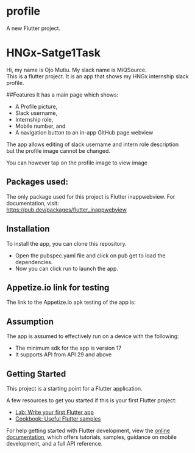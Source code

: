 # profile

A new Flutter project.
# HNGx-Satge1Task
Hi, my name is Ojo Mutiu. My slack name is MiQSource.  
This is a flutter project. It is an app that shows my HNGx internship slack profile.  

##Features
It has a main page which shows:
* A Profile picture,
* Slack username,
* Internship role,
* Mobile number, and
* A navigation button to an in-app GitHub page webview

The app allows editing of slack username and intern role description  
but the profile image cannot be changed. 

You can however tap on the profile image to view image  


## Packages used:  
The only package used for this project is Flutter inappwebview. For documentation, visit:  
https://pub.dev/packages/flutter_inappwebview


## Installation  
To install the app, you can clone this repository.  
  * Open the pubspec.yaml file and click on pub get to load the dependencies.  
  * Now you can click run to launch the app.


## Appetize.io link for testing
The link to the Appetize.io apk testing of the app is:  


## Assumption
The app is assumed to effectively run on a device with the following:  
  * The minimum sdk for the app is version 17
  * It supports API from API 29 and above




## Getting Started

This project is a starting point for a Flutter application.

A few resources to get you started if this is your first Flutter project:

- [Lab: Write your first Flutter app](https://docs.flutter.dev/get-started/codelab)
- [Cookbook: Useful Flutter samples](https://docs.flutter.dev/cookbook)

For help getting started with Flutter development, view the
[online documentation](https://docs.flutter.dev/), which offers tutorials,
samples, guidance on mobile development, and a full API reference.
